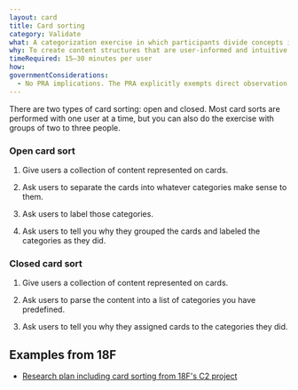 ```yaml
---
layout: card
title: Card sorting
category: Validate
what: A categorization exercise in which participants divide concepts into different groups based on their understanding of those concepts.
why: To create content structures that are user-informed and intuitive.
timeRequired: 15–30 minutes per user
how:
governmentConsiderations:
  - No PRA implications. The PRA explicitly exempts direct observation and non-standardized conversation, 5 CFR 1320.3(h)3. It also explicitly excludes tests of knowledge or aptitude, 5 CFR 1320.3(h)7, which is essentially what a card sort tests (though in our case, a poor result is our fault).
---
```


There are two types of card sorting: open and closed. Most card sorts are performed with one user at a time, but you can also do the exercise with groups of two to three people.

### Open card sort

1. Give users a collection of content represented on cards.

2. Ask users to separate the cards into whatever categories make sense to them.

3. Ask users to label those categories.

4. Ask users to tell you why they grouped the cards and labeled the categories as they did.

### Closed card sort

1. Give users a collection of content represented on cards.

2. Ask users to parse the content into a list of categories you have predefined.

3. Ask users to tell you why they assigned cards to the categories they did.

## Examples from 18F
- [Research plan including card sorting from 18F's C2 project](https://github.com/18F/C2/wiki/Sprint-5:-Interaction-model-June-2016)
